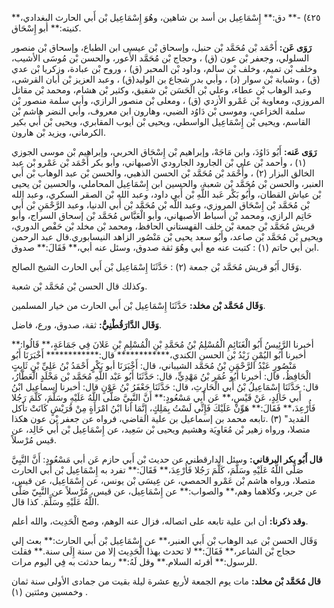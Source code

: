 ٤٢٥) -** دق:** إِسْمَاعِيل بن أسد بن شاهين، وهُوَ إِسْمَاعِيل بْن أَبي الحارث البغدادي،** كنيته:** أبو إِسْحَاق.

**رَوَى عَن:** أَحْمَد بْن مُحَمَّد بْن حنبل، وإسحاق بْن عيسى ابن الطباع، وإسحاق بْن منصور السلولي، وجعفر بْن عون (ق) ، وحجاج بْن مُحَمَّد الأَعور، والحسن بْن مُوسَى الأشيب، وخلف بْن تميم، وخلف بْن سالم، وداود بْن المحبر (ق) ، وروح بْن عبادة، وزكريا بْن عدي (ق) ، وشبابة بْن سوار (د) ، وأبي بدر شجاع بن الوليد(ق) ، وعبد العزيز بْن أبان القرشي، وعبد الوهاب بْن عطاء، وعلي بْن الْحَسَن بْن شقيق، وكثير بْن هشام، ومحمد بْن مقاتل المروزي، ومعاوية بْن عَمْرو الأزدي (ق) ، ومعلى بْن منصور الرازي، وأبي سلمة منصور بْن سلمة الخزاعي، وموسى بْن دَاوُد الضبي، وهارون ابن معروف، وأبي النضر هاشم بْن القاسم، ويحيى بْن إِسْمَاعِيل الواسطي، ويحيى بْن أيوب المقابري، ويحيى بْن أَبي بكير الكرماني، ويزيد بْن هارون.

**رَوَى عَنه:** أَبُو دَاوُدَ، وابن مَاجَهْ، وإبراهيم بْن إِسْحَاق الحربي، وإبراهيم بْن موسى الجوزي (١) ، وأحمد بْن علي بْن الجارود الجارودي الأصبهاني، وأبو بكر أَحْمَد بْن عَمْرو بْن عبد الخالق البزار (٢) ، وأَحْمَد بْن مُحَمَّد بْن الحسن الذهبي، والحسن بْن عبد الوهاب بْن أَبي العنبر، والحسن بْن مُحَمَّد بْن شعبة، والحسين ابن إِسْمَاعِيل المحاملي، والحسين بْن يحيى بْن عياش القطان، وأَبُو بَكْر عَبد اللَّهِ بْن أَبي داود، وعبد الله بْن الصقر السكري، وعبد الله بْن مُحَمَّد بْن إِسْحَاق المروزي، وعبد اللَّه بْن مُحَمَّد بْن أَبي الدنيا، وعبد الرَّحْمَنِ بْن أَبي حَاتِم الرازي، ومحمد بْن أسباط الأصبهاني، وأبو الْعَبَّاس مُحَمَّد بْن إسحاق السراج، وأبو قريش مُحَمَّد بْن جمعة بْن خلف القهستاني الحافظ، ومحمد بْن مخلد بْن حَفْص الدوري، ويحيى بْن مُحَمَّد بْن صاعد، وأَبُو سعد يحيى بْن مَنْصُور الزاهد النيسابوري.قال عبد الرحمن ابن أَبي حاتم (١) : كتبت عنه مع أبي وهُوَ ثقة صدوق، وسئل عنه أبي،** فَقَالَ:** صدوق.

وَقَال أَبُو قريش مُحَمَّد بْن جمعة (٢) : حَدَّثَنَا إِسْمَاعِيل بْن أَبي الحارث الشيخ الصالح.

وكذلك قال الحسن بْن مُحَمَّد بْن شعبة.

**وَقَال مُحَمَّد بْن مخلد:** حَدَّثَنَا إِسْمَاعِيل بْن أَبي الحارث من خيار المسلمين.

**وَقَال الدَّارَقُطْنِيُّ:** ثقة، صدوق، ورع، فاضل.

أخبرنا الرَّئِيسُ أَبُو الْغَنَائِمِ الْمُسْلِمُ بْنُ مُحَمَّدِ بْنِ الْمُسْلِمِ بْنِ عَلانَ فِي جَمَاعَةٍ،** قَالُوا:** أخبرنا أَبُو اليُمْنِ زَيْدُ بْن الحسن الكندي،************ قال:************ أَخْبَرَنَا أَبُو مَنْصُورٍ عَبْدُ الرَّحْمَنِ بْنُ مُحَمَّد الشيباني، قال: أَخْبَرَنَا أبو بَكْرٍ أَحْمَدُ بْنُ عَلِيِّ بْنِ ثَابِتٍ الْحَافِظُ، قال: أخبرنا أَبُو عُمَر بْنُ مَهْدِيٍّ، قال: حَدَّثَنَا أَبُو عَبْد اللَّهِ مُحَمَّد بْن مَخْلَدٍ الْعَطَّارُ، قال: حَدَّثَنَا إِسْمَاعِيلُ بْنُ أَبي الْحَارِثِ، قال: حَدَّثَنَا جَعْفَرُ بْنُ عَوْنٍ قال: أخبرنا إسماعيل ابْنُ أَبي خَالِدٍ، عَنْ قَيْسٍ،** عَن أَبِي مَسْعُودٍ:** أَنَّ النَّبِيَّ صَلَّى اللَّهُ عَلَيْهِ وسَلَّمَ، كَلَّمَ رَجُلا فَأُرْعِدَ،** فَقَالَ:** هَوِّنْ عَلَيْكَ فَإِنِّي لَسْتُ بِمَلِكٍ، إِنَّمَا أنا ابْنُ امْرَأَةٍ مِنْ قُرَيْشٍ كَانَتْ تأكل القديد" (٣) .تابعه محمد بن إسماعيل بن علية القاضي، فرواه عن جعفر بْن عون هكذا متصلا، ورواه زهير بْن مُعَاوِيَة وهشيم ويحيى بْن سَعِيد، عن إِسْمَاعِيل بْن أَبي خَالِد، عن قيس مُرْسلاً.

**قال أَبُو بكر البرقاني:** وسئل الدارقطني عن حديث بْن أَبي حازم عَن أبي مَسْعُودٍ: أَنَّ النَّبِيَّ صَلَّى اللَّهُ عَلَيْهِ وسَلَّمَ، كَلَّمَ رَجُلا فَأُرْعِدَ،** فَقَالَ:** تفرد به إِسْمَاعِيل بْن أَبي الحارث متصلا، ورواه هاشم بْن عَمْرو الحمصي، عن عِيسَى بْن يونس، عن إِسْمَاعِيل، عن قيس، عن جرير، وكلاهما وهم،** والصواب:** عن إِسْمَاعِيل، عن قيس، مُرْسلاً عن النَّبِيّ صَلَّى اللَّهُ عَلَيْهِ وسَلَّمَ. كذا قال.

**وقد ذكرنا:** أن ابن علية تابعه على اتصاله، فزال عنه الوهم، وصح الْحَدِيث، والله أعلم.

وَقَال الحسن بْن عبد الوهاب بْن أَبي العنبر،** عن إِسْمَاعِيل بْن أَبي الحارث:** بعث إلي حجاج بْن الشاعر،** فَقَالَ:** لا تحدث بهذا الْحَدِيث إلا من سنة إِلَى سنة.** فقلت للرسول:** أقرئه السلام.** وقل لَهُ:** ربما حدثت به فِي اليوم مرات.

**قال مُحَمَّد بْن مخلد:** مات يوم الجمعة لأربع عشرة ليلة بقيت من جمادى الأولى سنة ثمان وخمسين ومئتين (١) .